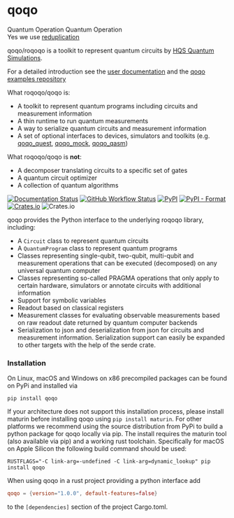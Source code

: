 # qoqo

Quantum Operation Quantum Operation  
Yes we use [reduplication](https://en.wikipedia.org/wiki/Reduplication)

qoqo/roqoqo is a toolkit to represent quantum circuits by [HQS Quantum Simulations](https://quantumsimulations.de).

For a detailed introduction see the [user documentation](https://hqsquantumsimulations.github.io/qoqo_examples/) and the [qoqo examples repository](https://github.com/HQSquantumsimulations/qoqo_examples)

What roqoqo/qoqo is:

* A toolkit to represent quantum programs including circuits and measurement information
* A thin runtime to run quantum measurements
* A way to serialize quantum circuits and measurement information
* A set of optional interfaces to devices, simulators and toolkits (e.g. [qoqo_quest](https://github.com/HQSquantumsimulations/qoqo-quest), [qoqo_mock](https://github.com/HQSquantumsimulations/qoqo_mock), [qoqo_qasm](https://github.com/HQSquantumsimulations/qoqo_qasm))

What roqoqo/qoqo is **not**:

* A decomposer translating circuits to a specific set of gates
* A quantum circuit optimizer
* A collection of quantum algorithms


[![Documentation Status](https://img.shields.io/badge/docs-read-blue)](https://hqsquantumsimulations.github.io/qoqo/)
[![GitHub Workflow Status](https://github.com/HQSquantumsimulations/qoqo/workflows/ci_tests/badge.svg)](https://github.com/HQSquantumsimulations/qoqo/actions)
[![PyPI](https://img.shields.io/pypi/v/qoqo)](https://pypi.org/project/qoqo/)
[![PyPI - Format](https://img.shields.io/pypi/format/qoqo)](https://pypi.org/project/qoqo/)
[![Crates.io](https://img.shields.io/crates/v/roqoqo)](https://crates.io/crates/qoqo)
![Crates.io](https://img.shields.io/crates/l/qoqo)

qoqo provides the Python interface to the underlying roqoqo library, including:

* A `Circuit` class to represent quantum circuits
* A `QuantumProgram` class to represent quantum programs 
* Classes representing single-qubit, two-qubit, multi-qubit and measurement operations that can be executed (decomposed) on any universal quantum computer
* Classes representing so-called PRAGMA operations that only apply to certain hardware, simulators or annotate circuits with additional information
* Support for symbolic variables
* Readout based on classical registers
* Measurement classes for evaluating observable measurements based on raw readout date returned by quantum computer backends
* Serialization to json and deserialization from json for circuits and measurement information. Serialization support can easily be expanded to other targets with the help of the serde crate.

### Installation

On Linux, macOS and Windows on x86 precompiled packages can be found on PyPi and installed via

```shell
pip install qoqo
```

If your architecture does not support this installation process, please install maturin before installing qoqo using `pip install maturin`.
For other platforms we recommend using the source distribution from PyPi to build a python package for qoqo locally via pip. The install requires the maturin tool (also available via pip) and a working rust toolchain. Specifically for macOS on Apple Silicon the following build command should be used:

```shell
RUSTFLAGS="-C link-arg=-undefined -C link-arg=dynamic_lookup" pip install qoqo
```

When using qoqo in a rust project providing a python interface add

```TOML
qoqo = {version="1.0.0", default-features=false}
```

to the `[dependencies]` section of the project Cargo.toml.